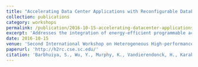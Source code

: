 ```yaml
---
title: "Accelerating Data Center Applications with Reconfigurable DataFlow Engines"
collection: publications
category: workshops
permalink: /publication/2016-10-15-accelerating-datacenter-applications-reconfigurable-dataflow
excerpt: 'Addresses the integration of energy-efficient programmable accelerators in cloud-based data analytics frameworks to achieve seamless integration and push the limits on computation capacity and density of future data centers.'
date: 2016-10-15
venue: 'Second International Workshop on Heterogeneous High-performance Reconfigurable Computing (H2RC)'
paperurl: 'http://h2rc.cse.sc.edu/'
citation: 'Barbhuiya, S., Wu, Y., Murphy, K., Vandierendonck, H., Karakonstantis, G., & Nikolopoulos, D. S. (2016). &quot;Accelerating Data Center Applications with Reconfigurable DataFlow Engines.&quot; In <i>Second International Workshop on Heterogeneous High-performance Reconfigurable Computing (H2RC''16)</i>.'
---
```

